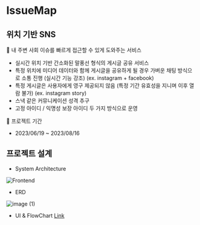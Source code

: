 # IssueMap

## 위치 기반 SNS

<aside>
📌 내 주변 사회 이슈를 빠르게 접근할 수 있게 도와주는 서비스

- 실시간 위치 기반 간소화된 말풍선 형식의 게시글 공유 서비스
- 특정 위치에 미디어 데이터와 함께 게시글을 공유하게 될 경우 가벼운 채팅 방식으로 소통 진행 (실시간 기능 강조) (ex. instagram + facebook)
- 특정 게시글은 사용자에게 영구 제공되지 않음 (특정 기간 유효성을 지니며 이후 열람 불가) (ex. instagram story)
- 스낵 같은 커뮤니케이션 성격 추구
- 고정 아이디 / 익명성 보장 아이디 두 가지 방식으로 운영

📅 프로젝트 기간
- 2023/06/19 ~ 2023/08/16

## 프로젝트 설계
- System Architecture

![Frontend](https://github.com/user-attachments/assets/4db2a883-61e7-48b0-b63e-bac596d011b2)
- ERD

![image (1)](https://github.com/user-attachments/assets/c052b7dc-cd85-4d46-bc54-61d65881aa44)
- UI & FlowChart
[Link](https://www.figma.com/design/3intw018fJlvHekP4CUOO4/ISSUEMAP?node-id=1-2&node-type=canvas&t=n8xJVNIi86sA2aMR-0)
